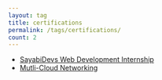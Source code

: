 ```yaml
---
layout: tag
title: certifications
permalink: /tags/certifications/
count: 2
---
```


- [SayabiDevs Web Development Internship](HypertextAssassin0273.github.io/certifications/2022-09-28-Web-Development-Internship/)
- [Mutli-Cloud Networking](HypertextAssassin0273.github.io/certifications/2020-08-26-Mutli-Cloud-Networking/)
